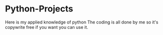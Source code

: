 # Python-Projects
Here is my applied knowledge of python 
The coding is all done by me so it's copywrite free if you want you can use it.

